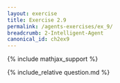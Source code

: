 ```yaml
---
layout: exercise
title: Exercise 2.9
permalink: /agents-exercises/ex_9/
breadcrumb: 2-Intelligent-Agent
canonical_id: ch2ex9
---
```


{% include mathjax_support %}
<div id="hiddden">{% include_relative question.md %}</div>